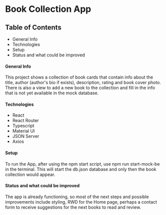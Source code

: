 # Book Collection App

## Table of Contents
* General Info
* Technologies
* Setup
* Status and what could be improved

#### General Info
This project shows a collection of book cards that contain info about the title, author (author's bio if exists), description, rating and book cover photo. There is also a view to add a new book to the collection and fill in the info that is not yet available in the mock database.

#### Technologies
* React
* React Router
* Typescript
* Material UI
* JSON Server
* Axios

#### Setup
To run the App, after using the npm start script, use npm run start-mock-be in the terminal. This will start the db.json database and only then the book collection would appear.

#### Status and what could be improved
The app is already functioning, so most of the next steps and possible improvements include styling, RWD for the Home page, perhaps a contact form to receive suggestions for the next books to read and review.

